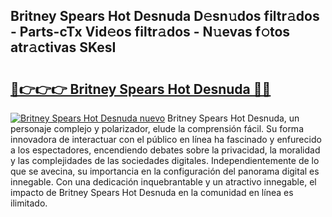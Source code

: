 ## Britney Spears Hot Desnuda D𝚎sn𝚞dos filtr𝚊dos - Parts-cTx Vid𝚎os filtr𝚊dos - N𝚞evas f𝚘tos atr𝚊ctivas SKesI

# <h2><a href="http://mbb92j.tromn.icu/?c=Britney+Spears+Hot+Desnuda">🔗👉👉👉 Britney Spears Hot Desnuda 🔗🔗</a></h2>

[![Britney Spears Hot Desnuda nuevo](https://i.imgur.com/pEAQMta.gif)](http://mbb92j.tromn.icu/?c=Britney+Spears+Hot+Desnuda)
Britney Spears Hot Desnuda, un personaje complejo y polarizador, elude la comprensión fácil. Su forma innovadora de interactuar con el público en línea ha fascinado y enfurecido a los espectadores, encendiendo debates sobre la privacidad, la moralidad y las complejidades de las sociedades digitales. Independientemente de lo que se avecina, su importancia en la configuración del panorama digital es innegable. Con una dedicación inquebrantable y un atractivo innegable, el impacto de Britney Spears Hot Desnuda en la comunidad en línea es ilimitado.
